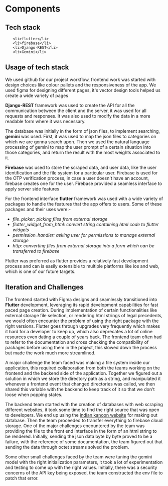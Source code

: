 # Components

## Tech stack
<ul>

    <li>flutter</li>
    <li>firebase</li>
    <li>Django-REST</li>
    <li>Gemini</li>
</ul>

## Usage of tech stack
<p>
We used github for our project workflow, frontend work was started with design choices like colour pallets and the responsiveness of the app. We used figma for designing different pages, it's vector design tools helped us create a wide variety of pages
</p>
<p><b>Django-REST</b> framework was used to create the API for all the communication between the client and the server, it was used for all requests and responses. It was also used to modify the data in a more readable form where it was necessary.
</p>
<p>
The database was initially in the form of json files, to implement searching, <b>gemini</b> was used. First, it was used to map the json files to categories on which we are gonna search upon. Then we used the natural language processing of gemini to map the user prompt of a certain situation into those categories, and return the result with the most weights associated to it.
</p>
<p>
<b>Firebase</b> was used to store the scraped data, and user data, like the user identification and the file system for a particular user. Firebase is used for the OTP verification process, in case a user doesn't have an account, firebase creates one for the user. Firebase provided a seamless interface to apply server side features
</p>
<p>
For the frontend interface <b>flutter</b> framework was used with a wide variety of packages to handle the features that the app offers to users. Some of these packages and their uses were:-
<ul>
    <li><i>file_picker: picking files from external storage</i></li>
    <li><i>flutter_widget_from_html: convert string containing html code to flutter widgets</i></li>
    <li><i>permission_handler: asking user for permissions to manage external storage</i></li>
    <li><i>http: converting files from external storage into a form which can be transferred to firebase</i></li>

</ul>
Flutter was preferred as flutter provides a relatively fast development process and can is easily extensible to multiple platforms like ios and web, which is one of our future targets.
</p>

## Iteration and Challenges
The frontend started with Figma designs and seamlessly transitioned into <b>Flutter</b> development, leveraging its rapid development capabilities for fast paced page creation. During implementation of certain functionalities like external storage file selection, or rendering html strings of legal precedents, we would often encounter the problem of using the right package with the right versions. Flutter goes through upgrades very frequently which makes it hard for a developer to keep up, which also deprecates a lot of online resources even dating a couple of years back. The frontend team often had to refer to the documentation and cross checking the compatibility of packages before using them in the project, this slowed down the process but made the work much more streamlined. 
<p>
A major challenge the team faced was making a file system inside our application, this required collaboration from both the teams working on the frontend and the backend side of the application. Together we figured out a solution in which we store the directory path as a string, and manipulated it whenever a frontend event that changed directories was called, we then shared this variable with the backend to keep track of it so that we don't loose when popping states. 
</p>

The backend team started with the creation of databases with web scraping different websites, it took some time to find the right source that was open to developers. We end up using the [indian kanoon website](https://indiankanoon.org/) for making out database. Then the team proceeded to transfer everything to firebase cloud storage. One of the major challenges encountered by the team was providing the file to the front end interface in the form of an html string to be rendered. Initially, sending the json data byte by byte proved to be a failure, with the reference of some documentation, the team figured out that sending the data through octet streams solved the problem. 

<p>
Some other small challenges faced by the team were tuning the gemini model with the right initialization parameters, it took a lot of experimentation and testing to come up with the right values. Initially, there was a security concerns of the API key being exposed, the team constructed the env file to patch that error.
</p>
